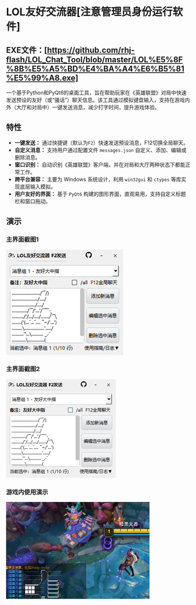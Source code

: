 # LOL友好交流器[注意管理员身份运行软件]
## EXE文件：[https://github.com/rhj-flash/LOL_Chat_Tool/blob/master/LOL%E5%8F%8B%E5%A5%BD%E4%BA%A4%E6%B5%81%E5%99%A8.exe]

一个基于Python和PyQt6的桌面工具，旨在帮助玩家在《英雄联盟》对局中快速发送预设的友好（或“骚话”）聊天信息。该工具通过模拟键盘输入，支持在游戏内外（大厅和对局中）一键发送消息，减少打字时间，提升游戏体验。

## 特性

- **一键发送：** 通过快捷键（默认为`F2`）快速发送预设消息，F12切换全局聊天。
- **自定义消息：** 支持用户通过配置文件 `messages.json` 自定义、添加、编辑或删除消息。
- **窗口识别：** 自动识别《英雄联盟》客户端，并在对局和大厅两种状态下都能正常工作。
- **跨平台兼容：** 主要为 Windows 系统设计，利用 `win32gui` 和 `ctypes` 等库实现底层输入模拟。
- **用户友好的界面：** 基于 `PyQt6` 构建的图形界面，直观易用，支持自定义标题栏和窗口拖动。

## 演示

### 主界面截图1

![主界面截图](https://github.com/rhj-flash/LOL_Chat_Tool/blob/master/example_photo/3.gif)


### 主界面截图2

![主界面截图](https://github.com/rhj-flash/LOL_Chat_Tool/blob/master/example_photo/2.jpg)

### 游戏内使用演示

![游戏内使用演示](https://github.com/rhj-flash/LOL_Chat_Tool/blob/master/example_photo/1.jpg)







